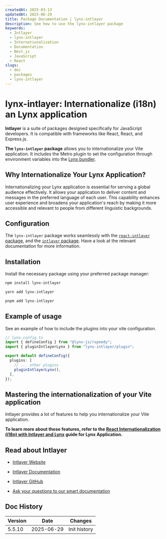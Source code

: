 ```yaml
---
createdAt: 2025-03-13
updatedAt: 2025-06-29
title: Package Documentation | lynx-intlayer
description: See how to use the lynx-intlayer package
keywords:
  - Intlayer
  - lynx-intlayer
  - Internationalization
  - Documentation
  - Next.js
  - JavaScript
  - React
slugs:
  - doc
  - packages
  - lynx-intlayer
---
```


# lynx-intlayer: Internationalize (i18n) an Lynx application

**Intlayer** is a suite of packages designed specifically for JavaScript developers. It is compatible with frameworks like React, React, and Express.js.

**The `lynx-intlayer` package** allows you to internationalize your Vite application. It includes the Metro plugin to set the configuration through environment variables into the [Lynx bundler](https://lynxjs.org/index.html).

## Why Internationalize Your Lynx Application?

Internationalizing your Lynx application is essential for serving a global audience effectively. It allows your application to deliver content and messages in the preferred language of each user. This capability enhances user experience and broadens your application's reach by making it more accessible and relevant to people from different linguistic backgrounds.

## Configuration

The `lynx-intlayer` package works seamlessly with the [`react-intlayer` package](https://github.com/aymericzip/intlayer/blob/main/docs/docs/en/packages/react-intlayer/index.md), and the [`intlayer` package](https://github.com/aymericzip/intlayer/blob/main/docs/docs/en/packages/intlayer/index.md). Have a look at the relevant documentation for more information.

## Installation

Install the necessary package using your preferred package manager:

```bash packageManager="npm"
npm install lynx-intlayer
```

```bash packageManager="yarn"
yarn add lynx-intlayer
```

```bash packageManager="pnpm"
pnpm add lynx-intlayer
```

## Example of usage

See an example of how to include the plugins into your vite configuration.

```ts
// lynx.config.ts
import { defineConfig } from "@lynx-js/rspeedy";
import { pluginIntlayerLynx } from "lynx-intlayer/plugin";

export default defineConfig({
  plugins: [
    // ... other plugins
    pluginIntlayerLynx(),
  ],
});
```

## Mastering the internationalization of your Vite application

Intlayer provides a lot of features to help you internationalize your Vite application.

**To learn more about these features, refer to the [React Internationalization (i18n) with Intlayer and Lynx](https://github.com/aymericzip/intlayer/blob/main/docs/docs/en/intlayer_with_lynx+react.md) guide for Lynx Application.**

## Read about Intlayer

- [Intlayer Website](https://intlayer.org)
- [Intlayer Documentation](https://intlayer.org/doc)
- [Intlayer GitHub](https://github.com/aymericzip/intlayer)

- [Ask your questions to our smart documentation](https://intlayer.org/doc/chat)

## Doc History

| Version | Date       | Changes      |
| ------- | ---------- | ------------ |
| 5.5.10  | 2025-06-29 | Init history |
